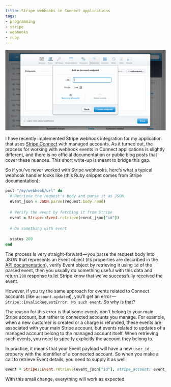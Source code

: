 ```yaml
---
title: Stripe webhooks in Connect applications
tags:
- programming
- stripe
- webhooks
- ruby
---
```


![](<../images/stripe-webhooks.png>)

I have recently implemented Stripe webhook integration for my application that uses [Stripe Connect](https://stripe.com/connect) with managed accounts. As it turned out, the process for working with webhook events in Connect applications is slightly different, and there is no official documentation or public blog posts that cover these nuances. This short write-up is meant to bridge this gap.

So if you’ve never worked with Stripe webhooks, here’s what a typical webhook handler looks like (this Ruby snippet comes from Stripe documentation):

```ruby
post "/my/webhook/url" do
  # Retrieve the request's body and parse it as JSON
  event_json = JSON.parse(request.body.read)

  # Verify the event by fetching it from Stripe
  event = Stripe::Event.retrieve(event_json["id"])

  # Do something with event

  status 200
end
```

The process is very straight-forward — you parse the request body into JSON that represents an Event object (its properties are described in the [API documentation](https://stripe.com/docs/api#event_object)), verify Event object by retrieving it using `id` of the parsed event, then you usually do something useful with this data and return `200` response to let Stripe know that we’ve successfully received the event.

However, if you try the same approach for events related to Connect accounts (like `account.updated`), you’ll get an error — `Stripe::InvalidRequestError: No such event`. So why is that?

The reason for this error is that some events don’t belong to your main Stripe account, but rather to connected accounts you manage. For example, when a new customer is created or a charge is refunded, these events are associated with your main Stripe account, but events related to updates of a managed account belong to the managed account itself. When retrieving such events, you need to specify explicitly the account they belong to.

In practice, it means that your Event payload will have a new `user_id` property with the identifier of a connected account. So when you make a call to retrieve Event details, you need to supply it as well:

```ruby
event = Stripe::Event.retrieve(event_json["id"], stripe_account: event_json["user_id"])
```

With this small change, everything will work as expected.
